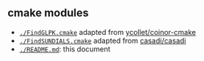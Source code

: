 ## cmake modules

* [`./FindGLPK.cmake`](./FindGLPK.cmake) adapted from [ycollet/coinor-cmake](https://github.com/ycollet/coinor-cmake/blob/master/Clp/cmake/FindGlpk.cmake)
* [`./FindSUNDIALS.cmake`](./FindSUNDIALS.cmake) adapted from [casadi/casadi](https://github.com/casadi/casadi/blob/master/cmake/FindSUNDIALS.cmake)
* [`./README.md`](./README.md): this document

